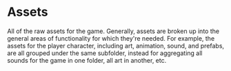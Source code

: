 # Assets
All of the raw assets for the game. Generally, assets are broken up into the general areas of functionality for which they're needed. For example, the assets for the player character, including art, animation, sound, and prefabs, are all grouped under the same subfolder, instead for aggregating all sounds for the game in one folder, all art in another, etc.

